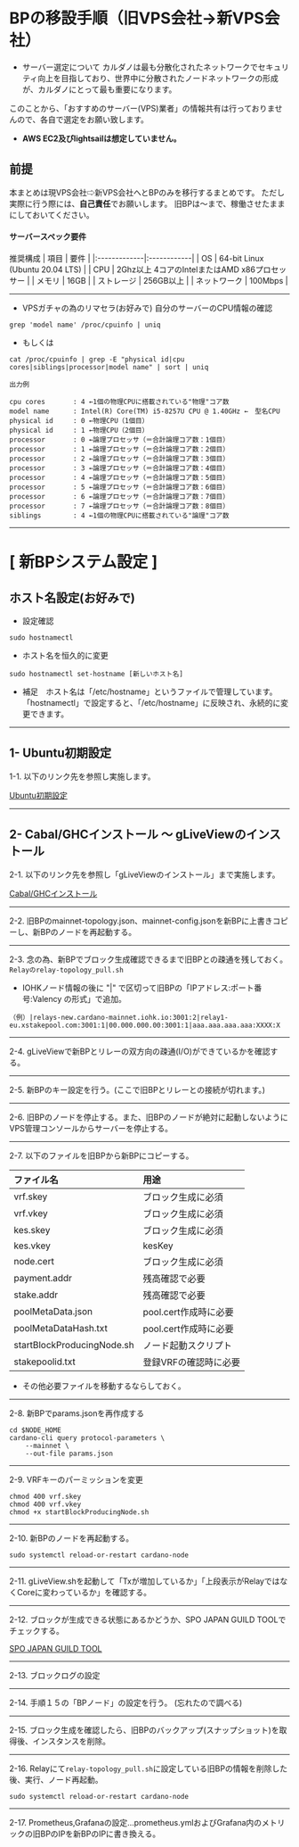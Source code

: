 # BPの移設手順（旧VPS会社→新VPS会社）
- サーバー選定について
カルダノは最も分散化されたネットワークでセキュリティ向上を目指しており、世界中に分散されたノードネットワークの形成が、カルダノにとって最も重要になります。

このことから、「おすすめのサーバー(VPS)業者」の情報共有は行っておりませんので、各自で選定をお願い致します。
- **AWS EC2及びlightsailは想定していません。**

## 前提
本まとめは現VPS会社⇨新VPS会社へとBPのみを移行するまとめです。
ただし実際に行う際には、**自己責任**でお願いします。
旧BPは〜まで、稼働させたままにしておいてください。

#### サーバースペック要件
推奨構成
| 項目 | 要件 |
|:-------------|:------------|
| OS | 64-bit Linux (Ubuntu 20.04 LTS) |
| CPU | 2Ghz以上 4コアのIntelまたはAMD x86プロセッサー |
| メモリ | 16GB |
| ストレージ | 256GB以上 |
| ネットワーク | 100Mbps |

---

- VPSガチャの為のリマセラ(お好みで)
自分のサーバーのCPU情報の確認
```
grep 'model name' /proc/cpuinfo | uniq
```
- もしくは
```
cat /proc/cpuinfo | grep -E "physical id|cpu cores|siblings|processor|model name" | sort | uniq
```
`出力例`
```
cpu cores       : 4 ←1個の物理CPUに搭載されている"物理"コア数
model name      : Intel(R) Core(TM) i5-8257U CPU @ 1.40GHz ←　型名CPU
physical id     : 0 ←物理CPU（1個目）
physical id     : 1 ←物理CPU（2個目）
processor       : 0 ←論理プロセッサ（＝合計論理コア数：1個目）
processor       : 1 ←論理プロセッサ（＝合計論理コア数：2個目）
processor       : 2 ←論理プロセッサ（＝合計論理コア数：3個目）
processor       : 3 ←論理プロセッサ（＝合計論理コア数：4個目）
processor       : 4 ←論理プロセッサ（＝合計論理コア数：5個目）
processor       : 5 ←論理プロセッサ（＝合計論理コア数：6個目）
processor       : 6 ←論理プロセッサ（＝合計論理コア数：7個目）
processor       : 7 ←論理プロセッサ（＝合計論理コア数：8個目）
siblings        : 4 ←1個の物理CPUに搭載されている"論理"コア数
```

---

# [ 新BPシステム設定 ]
## ホスト名設定(お好みで)
- 設定確認
```
sudo hostnamectl
```

- ホスト名を恒久的に変更
```
sudo hostnamectl set-hostname [新しいホスト名]
```

- 補足　ホスト名は「/etc/hostname」というファイルで管理しています。「hostnamectl」で設定すると、「/etc/hostname」に反映され、永続的に変更できます。

---

## 1- Ubuntu初期設定

1-1. 以下のリンク先を参照し実施します。

[Ubuntu初期設定](https://docs.spojapanguild.net/setup/1-ubuntu-setup/#0-3)

---

## 2- Cabal/GHCインストール 〜 gLiveViewのインストール

2-1. 以下のリンク先を参照し「gLiveViewのインストール」まで実施します。

[Cabal/GHCインストール](https://docs.spojapanguild.net/setup/2-node-setup/#2-1-cabalghc)

---

2-2. 旧BPのmainnet-topology.json、mainnet-config.jsonを新BPに上書きコピーし、新BPのノードを再起動する。

---

2-3. 念の為、新BPでブロック生成確認できるまで旧BPとの疎通を残しておく。
`Relayのrelay-topology_pull.sh`
- IOHKノード情報の後に "|" で区切って旧BPの「IPアドレス:ポート番号:Valency の形式」で追加。
```
（例）|relays-new.cardano-mainnet.iohk.io:3001:2|relay1-eu.xstakepool.com:3001:1|00.000.000.00:3001:1|aaa.aaa.aaa.aaa:XXXX:X
```

---

2-4. gLiveViewで新BPとリレーの双方向の疎通(I/O)ができているかを確認する。

---

2-5. 新BPのキー設定を行う。(ここで旧BPとリレーとの接続が切れます。)

---

2-6. 旧BPのノードを停止する。また、旧BPのノードが絶対に起動しないようにVPS管理コンソールからサーバーを停止する。

---

2-7. 以下のファイルを旧BPから新BPにコピーする。

| ファイル名 | 用途 |
:----|:----
| vrf.skey | ブロック生成に必須 |
| vrf.vkey | ブロック生成に必須 |
| kes.skey | ブロック生成に必須 |
| kes.vkey | kesKey |
| node.cert | ブロック生成に必須 |
| payment.addr | 残高確認で必要 |
| stake.addr | 残高確認で必要 |
| poolMetaData.json | pool.cert作成時に必要 |
| poolMetaDataHash.txt | pool.cert作成時に必要 |
| startBlockProducingNode.sh | ノード起動スクリプト |
| stakepoolid.txt | 登録VRFの確認時に必要 |
- その他必要ファイルを移動するならしておく。

---

2-8. 新BPでparams.jsonを再作成する
```
cd $NODE_HOME
cardano-cli query protocol-parameters \
    --mainnet \
    --out-file params.json
```

---

2-9. VRFキーのパーミッションを変更
```
chmod 400 vrf.skey
chmod 400 vrf.vkey
chmod +x startBlockProducingNode.sh
```

---

2-10. 新BPのノードを再起動する。
```
sudo systemctl reload-or-restart cardano-node
```

---

2-11. gLiveView.shを起動して「Txが増加しているか」「上段表示がRelayではなくCoreに変わっているか」を確認する。

---

2-12. ブロックが生成できる状態にあるかどうか、SPO JAPAN GUILD TOOLでチェックする。

[SPO JAPAN GUILD TOOL](https://docs.spojapanguild.net/operation/tool/#spo-japan-guild-tool)

---

2-13. ブロックログの設定

---

2-14. 手順１５の「BPノード」の設定を行う。 (忘れたので調べる)

---

2-15. ブロック生成を確認したら、旧BPのバックアップ(スナップショット)を取得後、インスタンスを削除。

---

2-16. Relayにて`relay-topology_pull.sh`に設定している旧BPの情報を削除した後、実行、ノード再起動。
```
sudo systemctl reload-or-restart cardano-node
```

---

2-17. Prometheus,Grafanaの設定…prometheus.ymlおよびGrafana内のメトリックの旧BPのIPを新BPのIPに書き換える。

